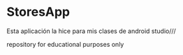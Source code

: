 # StoresApp
Esta aplicación la hice para mis clases de android studio///


repository for educational purposes only
